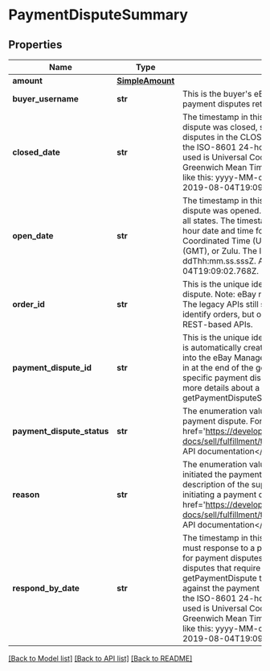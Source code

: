 # PaymentDisputeSummary

## Properties
Name | Type | Description | Notes
------------ | ------------- | ------------- | -------------
**amount** | [**SimpleAmount**](SimpleAmount.md) |  | [optional] 
**buyer_username** | **str** | This is the buyer&#x27;s eBay user ID. This field is returned for all payment disputes returned in the response. | [optional] 
**closed_date** | **str** | The timestamp in this field shows the date/time when the payment dispute was closed, so this field is only returned for payment disputes in the CLOSED state. The timestamps returned here use the ISO-8601 24-hour date and time format, and the time zone used is Universal Coordinated Time (UTC), also known as Greenwich Mean Time (GMT), or Zulu. The ISO-8601 format looks like this: yyyy-MM-ddThh:mm.ss.sssZ. An example would be 2019-08-04T19:09:02.768Z. | [optional] 
**open_date** | **str** | The timestamp in this field shows the date/time when the payment dispute was opened. This field is returned for payment disputes in all states. The timestamps returned here use the ISO-8601 24-hour date and time format, and the time zone used is Universal Coordinated Time (UTC), also known as Greenwich Mean Time (GMT), or Zulu. The ISO-8601 format looks like this: yyyy-MM-ddThh:mm.ss.sssZ. An example would be 2019-08-04T19:09:02.768Z. | [optional] 
**order_id** | **str** | This is the unique identifier of the order involved in the payment dispute. Note: eBay rolled out a new Order ID format in June 2019. The legacy APIs still support the old and new order ID format to identify orders, but only the new order ID format is supported in REST-based APIs. | [optional] 
**payment_dispute_id** | **str** | This is the unique identifier of the payment dispute. This identifier is automatically created by eBay once the payment dispute comes into the eBay Managed Payments system. This identifier is passed in at the end of the getPaymentDispute call URI to retrieve a specific payment dispute. The getPaymentDispute method returns more details about a payment dispute than the getPaymentDisputeSummaries method. | [optional] 
**payment_dispute_status** | **str** | The enumeration value in this field gives the current status of the payment dispute. For implementation help, refer to &lt;a href&#x3D;&#x27;https://developer.ebay.com/api-docs/sell/fulfillment/types/api:DisputeStateEnum&#x27;&gt;eBay API documentation&lt;/a&gt; | [optional] 
**reason** | **str** | The enumeration value in this field gives the reason why the buyer initiated the payment dispute. See DisputeReasonEnum type for a description of the supported reasons that buyers can give for initiating a payment dispute. For implementation help, refer to &lt;a href&#x3D;&#x27;https://developer.ebay.com/api-docs/sell/fulfillment/types/api:DisputeReasonEnum&#x27;&gt;eBay API documentation&lt;/a&gt; | [optional] 
**respond_by_date** | **str** | The timestamp in this field shows the date/time when the seller must response to a payment dispute, so this field is only returned for payment disputes in the ACTION_NEEDED state. For payment disputes that require action by the seller, that same seller must call getPaymentDispute to see the next action(s) that they can take against the payment dispute. The timestamps returned here use the ISO-8601 24-hour date and time format, and the time zone used is Universal Coordinated Time (UTC), also known as Greenwich Mean Time (GMT), or Zulu. The ISO-8601 format looks like this: yyyy-MM-ddThh:mm.ss.sssZ. An example would be 2019-08-04T19:09:02.768Z. | [optional] 

[[Back to Model list]](../README.md#documentation-for-models) [[Back to API list]](../README.md#documentation-for-api-endpoints) [[Back to README]](../README.md)

